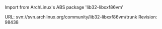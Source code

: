 Import from ArchLinux's ABS package 'lib32-libxxf86vm'

URL: svn://svn.archlinux.org/community/lib32-libxxf86vm/trunk
Revision: 98438
